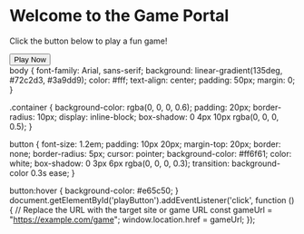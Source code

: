 <!DOCTYPE html>
<html lang="en">
<head>
    <meta charset="UTF-8">
    <meta name="viewport" content="width=device-width, initial-scale=1.0">
    <title>Game Portal</title>
    <link rel="stylesheet" href="styles.css">
</head>
<body>
    <div class="container">
        <h1>Welcome to the Game Portal</h1>
        <p>Click the button below to play a fun game!</p>
        <button id="playButton">Play Now</button>
    </div>
    <script src="script.js"></script>
</body>
</html>
body {
    font-family: Arial, sans-serif;
    background: linear-gradient(135deg, #72c2d3, #3a9dd9);
    color: #fff;
    text-align: center;
    padding: 50px;
    margin: 0;
}

.container {
    background-color: rgba(0, 0, 0, 0.6);
    padding: 20px;
    border-radius: 10px;
    display: inline-block;
    box-shadow: 0 4px 10px rgba(0, 0, 0, 0.5);
}

button {
    font-size: 1.2em;
    padding: 10px 20px;
    margin-top: 20px;
    border: none;
    border-radius: 5px;
    cursor: pointer;
    background-color: #ff6f61;
    color: white;
    box-shadow: 0 3px 6px rgba(0, 0, 0, 0.3);
    transition: background-color 0.3s ease;
}

button:hover {
    background-color: #e65c50;
}
document.getElementById('playButton').addEventListener('click', function () {
    // Replace the URL with the target site or game URL
    const gameUrl = "https://example.com/game";
    window.location.href = gameUrl;
});
